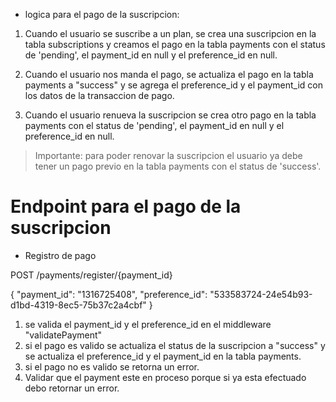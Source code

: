 - logica para el pago de la suscripcion:
1. Cuando el usuario se suscribe a un plan, se crea una suscripcion en la tabla subscriptions y creamos el pago en la tabla payments con el status de 'pending', el payment_id en null y el preference_id en null.
2. Cuando el usuario nos manda el pago, se actualiza el pago en la tabla payments a "success" y se agrega el preference_id y el payment_id con los datos de la transaccion de pago.

3. Cuando el usuario renueva la suscripcion se crea otro pago en la tabla payments con el status de 'pending', el payment_id en null y el preference_id en null.
> Importante: para poder renovar la suscripcion el usuario ya debe tener un pago previo en la tabla payments con el status de 'success'.


# Endpoint para el pago de la suscripcion

- Registro de pago

POST /payments/register/{payment_id}

{
    "payment_id": "1316725408",
    "preference_id": "533583724-24e54b93-d1bd-4319-8ec5-75b37c2a4cbf"
}

1. se valida el payment_id y el preference_id en el middleware "validatePayment"
2. si el pago es valido se actualiza el status de la suscripcion a "success" y se actualiza el preference_id y el payment_id en la tabla payments.
3. si el pago no es valido se retorna un error.
4. Validar que el payment este en proceso porque si ya esta efectuado debo retornar un error.